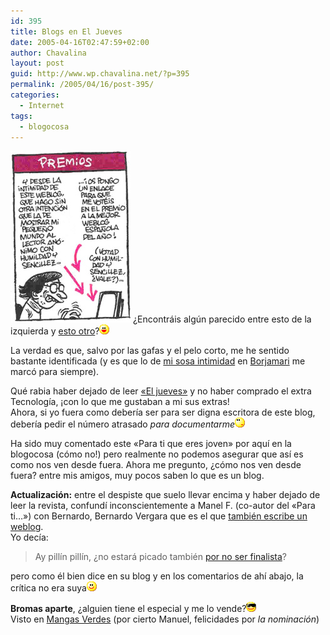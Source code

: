 ```yaml
---
id: 395
title: Blogs en El Jueves
date: 2005-04-16T02:47:59+02:00
author: Chavalina
layout: post
guid: http://www.wp.chavalina.net/?p=395
permalink: /2005/04/16/post-395/
categories:
  - Internet
tags:
  - blogocosa
---
```

<img class="imgizqda" src="/imagenes/fotos/weblogsjueves.jpg" alt="Vi&ntilde;eta de Vergara sobre los blogs" /> ¿Encontráis algún parecido entre esto de la izquierda y <a href="http://www.chavalina.net/comentar.php?idpost=334&#038;q=premios" target="_blank">esto otro</a>?![emo](/imagenes/emoticonos/risa.gif) 

La verdad es que, salvo por las gafas y el pelo corto, me he sentido bastante identificada (y es que lo de <a href="http://www.chavalina.net/comentar.php?idpost=245&#038;q=borjamari" target="_blank">mi sosa intimidad</a> en <a href="http://borjamari.blogspot.com/" target="_blank">Borjamari</a> me marcó para siempre).

Qué rabia haber dejado de leer <a href="http://www.eljueves.es/" target="_blank">«El jueves»</a> y no haber comprado el extra Tecnología, ¡con lo que me gustaban a mi sus extras!  
Ahora, si yo fuera como debería ser para ser digna escritora de este blog, debería pedir el número atrasado _para documentarme_![emo](/imagenes/emoticonos/pensativo.gif) 

Ha sido muy comentado este «Para ti que eres joven» por aquí en la blogocosa (cómo no!) pero realmente no podemos asegurar que así es como nos ven desde fuera. Ahora me pregunto, ¿cómo nos ven desde fuera? entre mis amigos, muy pocos saben lo que es un blog.

**Actualización:** entre el despiste que suelo llevar encima y haber dejado de leer la revista, confundí inconscientemente a Manel F. (co-autor del «Para ti…») con Bernardo, Bernardo Vergara que es el que <a href="http://www.bernardovergara.com/" target="_blank">también escribe un weblog</a>.  
Yo decía: 

> Ay pillín pillín, ¿no estará picado también <a href="http://www.bitacoras.com/noticias/archivos/finalistas_a_los_premios_2004_de_bitacorascom.php" target="_blank">por no ser finalista</a>?

pero como él bien dice en su blog y en los comentarios de ahí abajo, la crítica no era suya![emo](/imagenes/emoticonos/sonrisa.gif) 

**Bromas aparte**, ¿alguien tiene el especial y me lo vende?![gafas](/imagenes/emoticonos/gafas.gif)  
Visto en <a href="http://www.proyectoisla.com/mangasverdes/?p=749" target="_blank">Mangas Verdes</a> (por cierto Manuel, felicidades por _la nominación_)